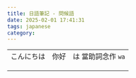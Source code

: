 ```yaml
---
title: 日語筆記 - 問候語
date: 2025-02-01 17:41:31
tags: japanese
category:
---
```


|            |      |                    |
| :--------: | :--: | :----------------: |
| こんにちは | 你好 | は 當助詞念作 `wa` |
|            |      |                    |
|            |      |                    |
|            |      |                    |
